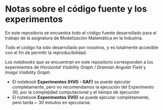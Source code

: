 # Notas sobre el código fuente y los experimentos
En este repositorio se encuentra todo el código fuente desarrollado para el trabajo de la asignatura de Modelización Matemática en la Industria. 

Todo el código ha sido desarrollado por nosotros, y es totalmente accesible con el fin de permitir la reproducibilidad.

Los _notebooks_ que se encuentran en este repositorio corresponden a los experimentos de _Horizontal Visibility Graph / Gramian Angular Field_ y _Image Visibility Graph_.
-  El notebook __Experimentos (HVG - GAF)__ se puede ejecutar completamente, pero no recomendamos la ejecución del Experimento (II), por la complejidad computacional y el tiempo de ejecución
-  El notebook __Experimentos (IVG)__ se puede ejecutar completamente, pero tarda ~ 30 minutos en ejecutarse.
